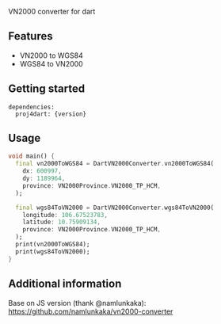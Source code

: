 <!-- 
This README describes the package. If you publish this package to pub.dev,
this README's contents appear on the landing page for your package.

For information about how to write a good package README, see the guide for
[writing package pages](https://dart.dev/guides/libraries/writing-package-pages). 

For general information about developing packages, see the Dart guide for
[creating packages](https://dart.dev/guides/libraries/create-library-packages)
and the Flutter guide for
[developing packages and plugins](https://flutter.dev/developing-packages). 
-->

VN2000 converter for dart

## Features

- VN2000 to WGS84
- WGS84 to VN2000

## Getting started

```
dependencies:
  proj4dart: {version}
```

## Usage

```dart
void main() {
  final vn2000ToWGS84 = DartVN2000Converter.vn2000ToWGS84(
    dx: 600997,
    dy: 1189964,
    province: VN2000Province.VN2000_TP_HCM,
  );

  final wgs84ToVN2000 = DartVN2000Converter.wgs84ToVN2000(
    longitude: 106.67523783,
    latitude: 10.75909134,
    province: VN2000Province.VN2000_TP_HCM,
  );
  print(vn2000ToWGS84);
  print(wgs84ToVN2000);
}
```

## Additional information
Base on JS version (thank @namlunkaka): https://github.com/namlunkaka/vn2000-converter
